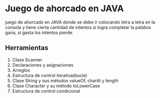 # Juego de ahorcado en JAVA

juego de ahorcado en JAVA donde se debe ir colocando letra a letra en la consola y tiene cierta cantidad de intentos si logra completar la palabra gana, si gasta los intentos pierde.

## Herramientas
1. Clase Scanner
2. Declaraciones y asignaciones
3. Arreglos
4. Estructura de control iterativa(bucle)
5. Clase String y sus métodos valueOf, charAt y length
6. Clase Character y su método toLowerCase
7. Estructura de control condicional